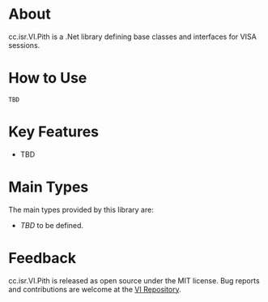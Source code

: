 # About

cc.isr.VI.Pith is a .Net library defining base classes and interfaces for VISA sessions.

# How to Use

```
TBD
```

# Key Features

* TBD

# Main Types

The main types provided by this library are:

* _TBD_ to be defined.

# Feedback

cc.isr.VI.Pith is released as open source under the MIT license.
Bug reports and contributions are welcome at the [VI Repository].

[VI Repository]: https://www.github.com/atecoder/ds.vi.ivi

